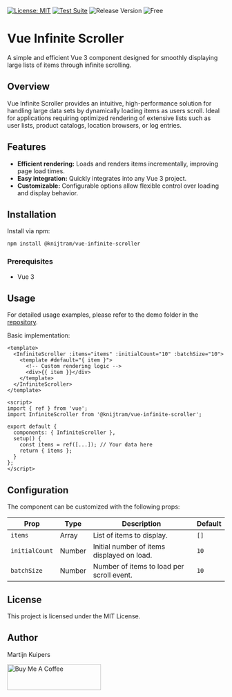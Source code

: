 [![License: MIT](https://img.shields.io/badge/License-MIT-yellow.svg)](https://opensource.org/licenses/MIT)
[![Test Suite](https://github.com/knijtram/vue_infinite_scroller/actions/workflows/ci.yml/badge.svg)](https://github.com/OWNER/REPO/actions/workflows/ci.yml)
![Release Version](https://img.shields.io/github/v/release/knijtram/vue_infinite_scroller?label=latest)
![Free](https://img.shields.io/badge/free-open--source-green.svg)

# Vue Infinite Scroller

A simple and efficient Vue 3 component designed for smoothly displaying large lists of items through infinite scrolling.

## Overview

Vue Infinite Scroller provides an intuitive, high-performance solution for handling large data sets by dynamically loading items as users scroll. Ideal for applications requiring optimized rendering of extensive lists such as user lists, product catalogs, location browsers, or log entries.

## Features

- **Efficient rendering:** Loads and renders items incrementally, improving page load times.
- **Easy integration:** Quickly integrates into any Vue 3 project.
- **Customizable:** Configurable options allow flexible control over loading and display behavior.

## Installation

Install via npm:

```bash
npm install @knijtram/vue-infinite-scroller
```

### Prerequisites

- Vue 3

## Usage

For detailed usage examples, please refer to the demo folder in the [repository](#).

Basic implementation:

```vue
<template>
  <InfiniteScroller :items="items" :initialCount="10" :batchSize="10">
    <template #default="{ item }">
      <!-- Custom rendering logic -->
      <div>{{ item }}</div>
    </template>
  </InfiniteScroller>
</template>

<script>
import { ref } from 'vue';
import InfiniteScroller from '@knijtram/vue-infinite-scroller';

export default {
  components: { InfiniteScroller },
  setup() {
    const items = ref([...]); // Your data here
    return { items };
  }
};
</script>
```

## Configuration

The component can be customized with the following props:

| Prop           | Type   | Description                                | Default |
| -------------- | ------ | ------------------------------------------ | ------- |
| `items`        | Array  | List of items to display.                  | `[]`    |
| `initialCount` | Number | Initial number of items displayed on load. | `10`    |
| `batchSize`    | Number | Number of items to load per scroll event.  | `10`    |

## License

This project is licensed under the MIT License.

## Author

Martijn Kuipers

<a href="https://www.buymeacoffee.com/knijtram" target="_blank"><img src="https://cdn.buymeacoffee.com/buttons/v2/default-yellow.png" alt="Buy Me A Coffee" style="height: 60px !important;width: 217px !important;" ></a>
